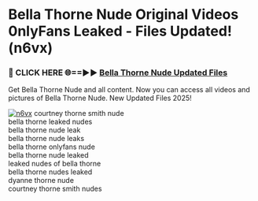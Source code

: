 # Bella Thorne Nude Original Videos 0nlyFans Leaked - Files Updated! (n6vx)

<h3>🔴 CLICK HERE 🌐==►► <a href="https://tinyurl.com/52m3yx9h" rel="nofollow">Bella Thorne Nude Updated Files</a></h3>

Get Bella Thorne Nude and all content. Now you can access all videos and pictures of Bella Thorne Nude. New Updated Files 2025!

[![n6vx](https://i.imgur.com/TnHtlc8.gif)](https://tinyurl.com/52m3yx9h)
courtney thorne smith nude<br>
bella thorne leaked nudes<br>
bella thorne nude leak<br>
bella thorne nude leaks<br>
bella thorne onlyfans nude<br>
bella thorne nude leaked<br>
leaked nudes of bella thorne<br>
bella thorne nudes leaked<br>
dyanne thorne nude<br>
courtney thorne smith nudes